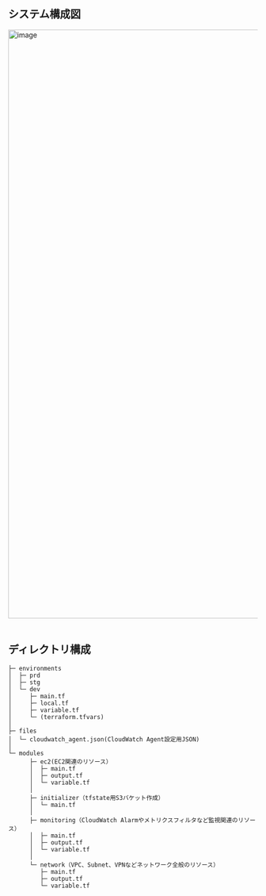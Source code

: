 ## システム構成図
<img width="1187" alt="image" src="https://github.com/user-attachments/assets/c7522729-6a4a-40ca-b60b-266f1f09b48c" />
<br><br>

## ディレクトリ構成
```
├─ environments
│  ├─ prd
│  ├─ stg
│  └─ dev
│     ├─ main.tf
│     ├─ local.tf
│     ├─ variable.tf
│     └─ (terraform.tfvars)
│
├─ files
│  └─ cloudwatch_agent.json(CloudWatch Agent設定用JSON)
│
└─ modules
      ├─ ec2(EC2関連のリソース）
      │  ├─ main.tf
      │  ├─ output.tf
      │  └─ variable.tf
      │
      ├─ initializer（tfstate用S3バケット作成）
      │  └─ main.tf
      │
      ├─ monitoring（CloudWatch Alarmやメトリクスフィルタなど監視関連のリソース）
      │  ├─ main.tf
      │  ├─ output.tf
      │  └─ variable.tf
      │
      └─ network（VPC、Subnet、VPNなどネットワーク全般のリソース）
         ├─ main.tf
         ├─ output.tf
         └─ variable.tf
```
